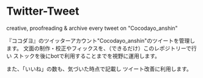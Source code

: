 # Twitter-Tweet
creative, proofreading &amp; archive every tweet on "Cocodayo_anshin"

『ココダヨ』のツイッターアカウント"Cocodayo_anshin"のツイートを管理します。
文面の制作・校正やフィックスを、（できるだけ）このレポジトリーで行い
ストックを後にbotで利用することまでを視野に運用します。

また、「いいね」の数も、気づいた時点で記載し
ツイート改善に利用します。

